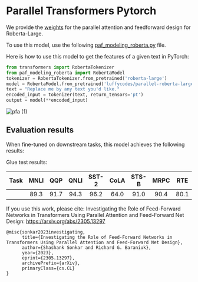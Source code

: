 # Parallel Transformers Pytorch

We provide the [weights](https://huggingface.co/luffycodes/Parallel-Roberta-Large) for the parallel attention and feedforward design for Roberta-Large.

To use this model, use the following [paf_modeling_roberta.py](https://github.com/luffycodes/Parallel-Transformers-Pytorch/blob/main/paf_modeling_roberta.py) file.

Here is how to use this model to get the features of a given text in PyTorch:

```python
from transformers import RobertaTokenizer
from paf_modeling_roberta import RobertaModel
tokenizer = RobertaTokenizer.from_pretrained('roberta-large')
model = RobertaModel.from_pretrained('luffycodes/parallel-roberta-large')
text = "Replace me by any text you'd like."
encoded_input = tokenizer(text, return_tensors='pt')
output = model(**encoded_input)
```

![pfa (1)](https://github.com/luffycodes/Parallel-Transformers-Pytorch/assets/22951144/e5b76b1c-5fb1-4263-a23b-a61742fe12ae)

## Evaluation results

When fine-tuned on downstream tasks, this model achieves the following results:

Glue test results:

| Task | MNLI | QQP  | QNLI | SST-2 | CoLA | STS-B | MRPC | RTE  |
|:----:|:----:|:----:|:----:|:-----:|:----:|:-----:|:----:|:----:|
|      | 89.3 | 91.7 | 94.3 | 96.2  | 64.0 | 91.0  | 90.4 | 80.1 |

If you use this work, please cite:
Investigating the Role of Feed-Forward Networks in Transformers Using Parallel Attention and Feed-Forward Net Design:
https://arxiv.org/abs/2305.13297
```
@misc{sonkar2023investigating,
      title={Investigating the Role of Feed-Forward Networks in Transformers Using Parallel Attention and Feed-Forward Net Design}, 
      author={Shashank Sonkar and Richard G. Baraniuk},
      year={2023},
      eprint={2305.13297},
      archivePrefix={arXiv},
      primaryClass={cs.CL}
}
```

